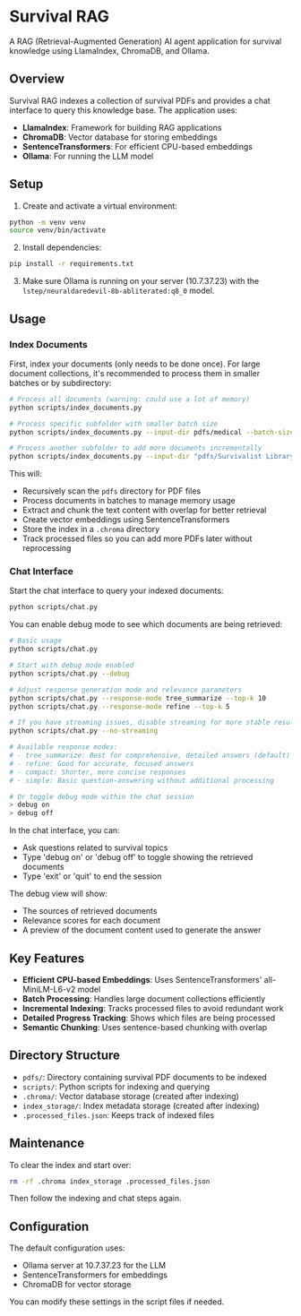 # Survival RAG

A RAG (Retrieval-Augmented Generation) AI agent application for survival knowledge using LlamaIndex, ChromaDB, and Ollama.

## Overview

Survival RAG indexes a collection of survival PDFs and provides a chat interface to query this knowledge base. The application uses:

- **LlamaIndex**: Framework for building RAG applications
- **ChromaDB**: Vector database for storing embeddings
- **SentenceTransformers**: For efficient CPU-based embeddings
- **Ollama**: For running the LLM model

## Setup

1. Create and activate a virtual environment:

```bash
python -m venv venv
source venv/bin/activate
```

2. Install dependencies:

```bash
pip install -r requirements.txt
```

3. Make sure Ollama is running on your server (10.7.37.23) with the `lstep/neuraldaredevil-8b-abliterated:q8_0` model.

## Usage

### Index Documents

First, index your documents (only needs to be done once). For large document collections, it's recommended to process them in smaller batches or by subdirectory:

```bash
# Process all documents (warning: could use a lot of memory)
python scripts/index_documents.py

# Process specific subfolder with smaller batch size 
python scripts/index_documents.py --input-dir pdfs/medical --batch-size 2

# Process another subfolder to add more documents incrementally
python scripts/index_documents.py --input-dir "pdfs/Survivalist Library ( Categorized )/01) General Survival" --batch-size 2
```

This will:
- Recursively scan the `pdfs` directory for PDF files
- Process documents in batches to manage memory usage
- Extract and chunk the text content with overlap for better retrieval
- Create vector embeddings using SentenceTransformers
- Store the index in a `.chroma` directory
- Track processed files so you can add more PDFs later without reprocessing

### Chat Interface

Start the chat interface to query your indexed documents:

```bash
python scripts/chat.py
```

You can enable debug mode to see which documents are being retrieved:

```bash
# Basic usage
python scripts/chat.py

# Start with debug mode enabled
python scripts/chat.py --debug

# Adjust response generation mode and relevance parameters
python scripts/chat.py --response-mode tree_summarize --top-k 10
python scripts/chat.py --response-mode refine --top-k 5

# If you have streaming issues, disable streaming for more stable results
python scripts/chat.py --no-streaming

# Available response modes:
# - tree_summarize: Best for comprehensive, detailed answers (default)
# - refine: Good for accurate, focused answers
# - compact: Shorter, more concise responses
# - simple: Basic question-answering without additional processing

# Or toggle debug mode within the chat session
> debug on
> debug off
```

In the chat interface, you can:
- Ask questions related to survival topics
- Type 'debug on' or 'debug off' to toggle showing the retrieved documents
- Type 'exit' or 'quit' to end the session

The debug view will show:
- The sources of retrieved documents
- Relevance scores for each document
- A preview of the document content used to generate the answer

## Key Features

- **Efficient CPU-based Embeddings**: Uses SentenceTransformers' all-MiniLM-L6-v2 model
- **Batch Processing**: Handles large document collections efficiently
- **Incremental Indexing**: Tracks processed files to avoid redundant work
- **Detailed Progress Tracking**: Shows which files are being processed
- **Semantic Chunking**: Uses sentence-based chunking with overlap

## Directory Structure

- `pdfs/`: Directory containing survival PDF documents to be indexed
- `scripts/`: Python scripts for indexing and querying
- `.chroma/`: Vector database storage (created after indexing)
- `index_storage/`: Index metadata storage (created after indexing)
- `.processed_files.json`: Keeps track of indexed files

## Maintenance

To clear the index and start over:
```bash
rm -rf .chroma index_storage .processed_files.json
```

Then follow the indexing and chat steps again.

## Configuration

The default configuration uses:
- Ollama server at 10.7.37.23 for the LLM
- SentenceTransformers for embeddings
- ChromaDB for vector storage

You can modify these settings in the script files if needed.
